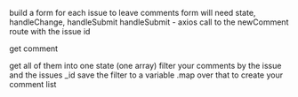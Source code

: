 build a form for each issue to leave comments
form will need state, handleChange, handleSubmit
handleSubmit - axios call to the newComment route with the issue id


get comment

get all of them into one state (one array)
filter your comments by the issue and the issues _id
save the filter to a variable
.map over that to create your comment list
